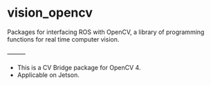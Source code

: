 vision_opencv
=============

Packages for interfacing ROS with OpenCV, a library of programming functions for real time computer vision.

———　

* This is a CV Bridge package for OpenCV 4.
* Applicable on Jetson.
